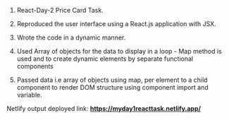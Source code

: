 1. React-Day-2 Price Card Task.

2. Reproduced the user interface using a React.js application with JSX.

3. Wrote the code in a dynamic manner.

4. Used Array of objects for the data to display in a loop - Map method is used and to create dynamic elements by separate functional components

5. Passed data i.e array of objects using map, per element to a child component to render DOM structure using component import and variable.

Netlify output deployed link: **https://myday1reacttask.netlify.app/**